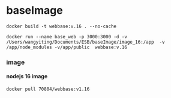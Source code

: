 # baseImage
```
docker build -t webbase:v.16 . --no-cache
```

```
docker run --name base_web -p 3000:3000 -d -v /Users/wangyiting/Documents/ESB/baseImage/image_16:/app  -v /app/node_modules -v/app/public  webbase:v.16
```


### image
#### nodejs 16 image
```
docker pull 70804/webbase:v1.16
```

